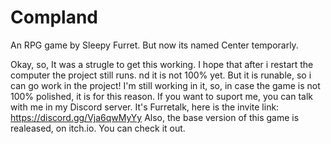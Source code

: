 # Compland
An RPG game by Sleepy Furret. But now its named Center temporarly.

Okay, so, It was a strugle to get this working. I hope that after i restart the computer the project still runs.
nd it is not 100% yet. But it is runable, so i can go work in the project!
I'm still working in it, so, in case the game is not 100% polished, it is for this reason.
If you want to suport me, you can talk with me in my Discord server. It's Furretalk, here is the invite link: https://discord.gg/Vja6qwMyYy
Also, the base version of this game is realeased, on itch.io. You can check it out.
